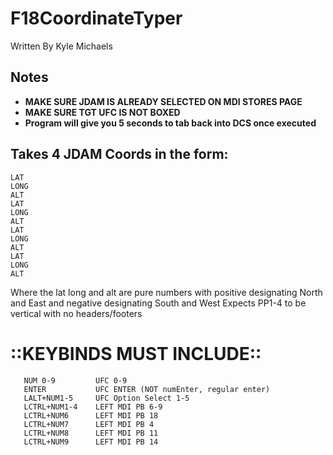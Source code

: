 # F18CoordinateTyper
Written By Kyle Michaels

## Notes
- **MAKE SURE JDAM IS ALREADY SELECTED ON MDI STORES PAGE**
- **MAKE SURE TGT UFC IS NOT BOXED**
- **Program will give you 5 seconds to tab back into DCS once executed**
## Takes 4 JDAM Coords in the form:
```
LAT
LONG
ALT
LAT
LONG
ALT
LAT
LONG
ALT
LAT
LONG
ALT
```
Where the lat long and alt are pure numbers with positive designating North and East and negative designating South and West
Expects PP1-4 to be vertical with no headers/footers

# ::KEYBINDS MUST INCLUDE::
```
   NUM 0-9         UFC 0-9
   ENTER           UFC ENTER (NOT numEnter, regular enter)
   LALT+NUM1-5     UFC Option Select 1-5
   LCTRL+NUM1-4    LEFT MDI PB 6-9
   LCTRL+NUM6      LEFT MDI PB 18
   LCTRL+NUM7      LEFT MDI PB 4
   LCTRL+NUM8      LEFT MDI PB 11
   LCTRL+NUM9      LEFT MDI PB 14
```
